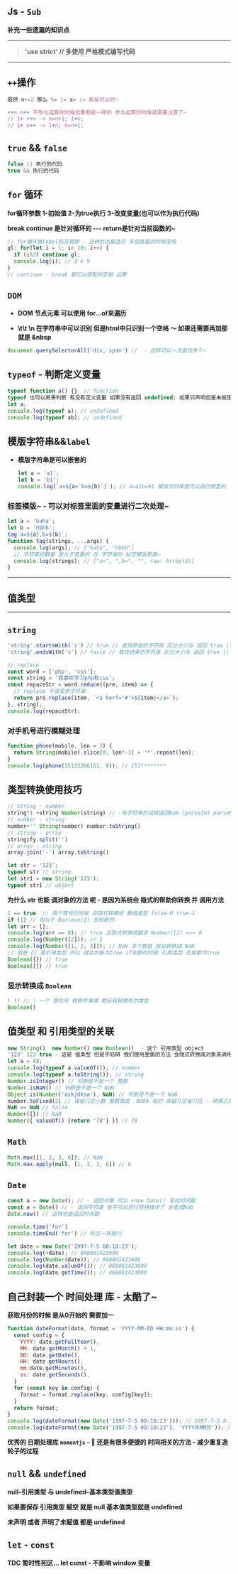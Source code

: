 ## Js - `Sub`

**补充一些遗漏的知识点**

---

> **'use strict' // 多使用 严格模式编写代码**

---

## `++`操作

```js
既然 n+=2 那么 %= |= x= /= 都是可以的~

++n n++ 不参与运算的时候结果都是一样的 参与运算的时候就需要注意了~
// 1+ ++n -> n=n+1; 1+n;
// 1+ n++ -> 1+n; n=n+1;
```

## `true` && `false`

```js
false || 执行的代码
true && 执行的代码
```

## `for` 循环

**for循环参数 1-初始值 2-为true执行 3-改变变量(也可以作为执行代码)**

**break continue 是针对循环的 --- return是针对当前函数的~**

```js
// for循环做label标签跳转 - 这种状态最适合 多层嵌套的时候使用
gl: for(let i = 1; i< 10; i++) {
  if (i%3) continue gl;
  console.log(i); // 3 6 9
}
// continue - break 都可以搭配标签做 运算
```

## `DOM`

+ **DOM 节点元素 可以使用 for...of来遍历**

+ **\t\t \n 在字符串中可以识别 但是html中只识别一个空格 ～ 如果还需要再加那就是 &nbsp**

```js
document.querySelectorAll('div, span') //  - 这样可以一次查找多个~
```

## `typeof` - 判断定义变量

```js
typeof function a() {}  // function
typeof 也可以用来判断 有没有定义变量 如果没有返回 undefined; 如果只声明但是未赋值 也是 undefined
let a;
console.log(typeof a); // undefined
console.log(typeof ab); // undefined
```

## 模版字符串&&`label`

+ **模版字符串是可以嵌套的**

  ```js
  let a = 'a1';
  let b = 'b1';
  console.log(`a=${a+`b=${b}`}`); // a=a1b=b1 模版字符串是可以进行嵌套的
  ```

### 标签模版~ - 可以对标签里面的变量进行二次处理~

```js
let a = 'haha';
let b = 'hbhb';
tag`a=${a},b=${b}`;
function tag(strings, ...args) {
  console.log(args); // ["haha", "hbhb"]
  // 字符串的数量 是大于变量的 在 字符串的 标签模版里面~
  console.log(strings); // ["a=", ",b=", "", raw: Array(3)]
}
```

---

## 值类型

---

## `string`

```js
'string'.startsWith('s') // true // 查找开始的字符串 区分大小与 返回 true || false
'string'.endsWith('s') // fasle // 查找结束的字符串 区分大小与 返回 true || false

// replace
const word = ['php', 'css'];
const string = '我喜欢学习php和css';
const repaceStr = word.reduce((pre, item) => {
  // replace 不改变原字符串
  return pre.replace(item, `<a herf='#'>${item}</a>`);
}, string);
console.log(repaceStr);
```

### 对手机号进行模糊处理

```js
function phone(mobile, len = 3) {
  return String(mobile).slice(0, len*-1) + '*'.repeat(len);
}
console.log(phone(15122266151, 8)); // 151********
```

## 类型转换使用技巧

```js
// string - number
string*1 +string Number(string) // -有字符串的话就返回NaN (parseInt parseFloat)-如果字符串在前面就是 NaN了
// number - string
number+'' String(number) number.toString()
// string - array
stringify.split('')
// array - string
array.join('-') array.toString()
```

```js
let str = '123';
typeof str // string
let str1 = new String('123');
typeof str1 // object
```

**为什么 str 也能 调对象的方法 呢 - 是因为系统会 隐式的帮助你转换 并 调用方法**

```js
1 == true  // 两个等号的时候 会隐式转换成 数值类型 false-0 true-1
if (1) // 相当于 Boolean(1) 去判断的
let arr = [];
console.log(arr == 0); // true 会隐式转换成数字 Number([]) === 0
console.log(Number([2])); // 2
console.log(Number([1, 2, 3])); // NaN 多个数值 就会转换成 NaN
// 但是 [] 是引用类型 所以 就会判断为true if判断的时候 引用类型 也就都为true
Boolean({}) // true
Boolean([]) // true
```

### 显示转换成 `Boolean`

```js
! !! // ! 一个 感叹号 做两件事情 取反和转换布尔类型
Boolean()
```

## 值类型 和 引用类型的关联

```js
new String()  new Number() new Boolean()  - 这个 引用类型 object
'123' 123 true - 这是 值类型 但是不妨碍 我们使用里面的方法 会隐式转换成对象来调用~
let a = 88;
console.log(typeof a.valueOf()); // number
console.log(typeof a.toString()); // string
Number.isInteger() // 判断是不是一个 整数
Number.isNaN() // 判断是不是一个 NaN
Object.is(Number('askjdksa'), NaN) // 判断是不是一个 NaN
number.toFixed(2) // 保留几位小数 整数就是 .0000 啥的-保留几位留几位 - 转换之后是字符串类型
NaN == NaN // false
Number({}) // NaN
Number({ valueOf() {return '78'} }) // 78
```

## `Math`

```js
Math.max([1, 2, 3, 6]); // NaN
Math.max.apply(null, [1, 2, 3, 6]) // 6
```

## `Date`

```js
const a = new Date(); // - 返回对象 可以 +new Date() 变成时间戳
const a = Date() // - 返回字符串 就不可以进行转换操作了 会变成NaN
Date.now() // 这样也能返回时间戳
```

```js
console.time('for')
console.timeEnd('for') // 标志一样就行
```

```js
let date = new Date('1997-7-5 08:10:23');
console.log(+date); // 868061423000
console.log(Number(date)); // 868061423000
console.log(date.valueOf()); // 868061423000
console.log(date.getTime()); // 868061423000
```

## 自己封装一个 时间处理 库 - 太酷了~

**获取月份的时候 是从0开始的 需要加一**

```js
function dateFormat(date, format = 'YYYY-MM-DD HH:mm:ss') {
  const config = {
    YYYY: date.getFullYear(),
    MM: date.getMonth() + 1,
    DD: date.getDate(),
    HH: date.getHours(),
    mm:date.getMinutes(),
    ss: date.getSeconds(),
  }
  for (const key in config) {
    format = format.replace(key, config[key]);
  }
  return format;
}
console.log(dateFormat(new Date('1997-7-5 08:10:23'))); // 1997-7-5 8:10:23
console.log(dateFormat(new Date('1997-7-5 08:10:23'), 'YYYY年MM月')); // 1997年7月
```

**优秀的 日期处理库 `momentjs` - 🍓 还是有很多便捷的 时间相关的方法 - 减少重复造轮子的过程**

## `null` && `undefined`

**null-引用类型 与 undefined-基本类型值类型**

**如果要保存 引用类型 赋空 就是 null  基本值类型就是 undefined**

**未声明 或者 声明了未赋值 都是 undefined**

## `let` - `const`

**TDC 暂时性死区... let const - 不影响 window 变量**